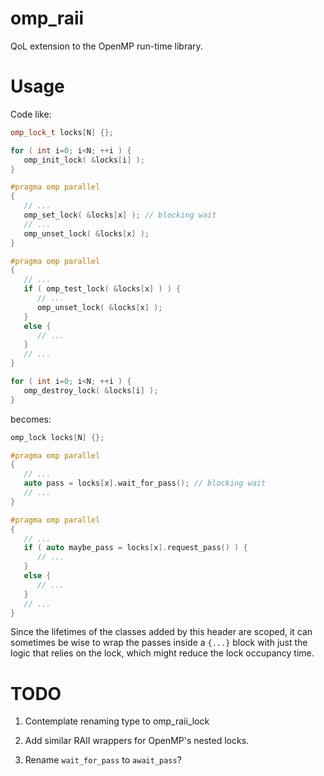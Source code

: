 # omp_raii
QoL extension to the OpenMP run-time library.

# Usage

Code like:

```cpp
omp_lock_t locks[N] {};

for ( int i=0; i<N; ++i ) {
   omp_init_lock( &locks[i] );
}

#pragma omp parallel
{
   // ...
   omp_set_lock( &locks[x] ); // blocking wait
   // ...
   omp_unset_lock( &locks[x] );
}

#pragma omp parallel
{
   // ...
   if ( omp_test_lock( &locks[x] ) ) {
      // ...
      omp_unset_lock( &locks[x] );
   }
   else {
      // ...
   }
   // ...
}

for ( int i=0; i<N; ++i ) {
   omp_destroy_lock( &locks[i] );
}
```

becomes:

```cpp
omp_lock locks[N] {};

#pragma omp parallel
{
   // ...
   auto pass = locks[x].wait_for_pass(); // blocking wait
   // ...
}

#pragma omp parallel
{
   // ...
   if ( auto maybe_pass = locks[x].request_pass() ) {
      // ...
   }
   else {
      // ...
   }
   // ...
}
```

Since the lifetimes of the classes added by this header are scoped, it can sometimes be wise to wrap the passes inside a `{...}` block with just the logic that relies on the lock, which might reduce the lock occupancy time.

# TODO

1. Contemplate renaming type to omp_raii_lock

2. Add similar RAII wrappers for OpenMP's nested locks.

3. Rename `wait_for_pass` to `await_pass`?

